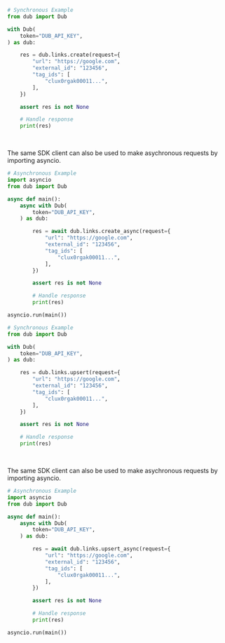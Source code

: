 <!-- Start SDK Example Usage [usage] -->
```python
# Synchronous Example
from dub import Dub

with Dub(
    token="DUB_API_KEY",
) as dub:

    res = dub.links.create(request={
        "url": "https://google.com",
        "external_id": "123456",
        "tag_ids": [
            "clux0rgak00011...",
        ],
    })

    assert res is not None

    # Handle response
    print(res)
```

</br>

The same SDK client can also be used to make asychronous requests by importing asyncio.
```python
# Asynchronous Example
import asyncio
from dub import Dub

async def main():
    async with Dub(
        token="DUB_API_KEY",
    ) as dub:

        res = await dub.links.create_async(request={
            "url": "https://google.com",
            "external_id": "123456",
            "tag_ids": [
                "clux0rgak00011...",
            ],
        })

        assert res is not None

        # Handle response
        print(res)

asyncio.run(main())
```

```python
# Synchronous Example
from dub import Dub

with Dub(
    token="DUB_API_KEY",
) as dub:

    res = dub.links.upsert(request={
        "url": "https://google.com",
        "external_id": "123456",
        "tag_ids": [
            "clux0rgak00011...",
        ],
    })

    assert res is not None

    # Handle response
    print(res)
```

</br>

The same SDK client can also be used to make asychronous requests by importing asyncio.
```python
# Asynchronous Example
import asyncio
from dub import Dub

async def main():
    async with Dub(
        token="DUB_API_KEY",
    ) as dub:

        res = await dub.links.upsert_async(request={
            "url": "https://google.com",
            "external_id": "123456",
            "tag_ids": [
                "clux0rgak00011...",
            ],
        })

        assert res is not None

        # Handle response
        print(res)

asyncio.run(main())
```
<!-- End SDK Example Usage [usage] -->